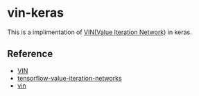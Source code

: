 # vin-keras

This is a implimentation of [VIN(Value Iteration Network)](https://arxiv.org/abs/1602.02867) in keras.


## Reference
* [VIN](https://github.com/avivt/VIN)
* [tensorflow-value-iteration-networks](https://github.com/TheAbhiKumar/tensorflow-value-iteration-networks)
* [vin](https://github.com/peisuke/vin)